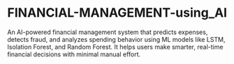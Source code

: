 # FINANCIAL-MANAGEMENT-using_AI
An AI-powered financial management system that predicts expenses, detects fraud, and analyzes spending behavior using ML models like LSTM, Isolation Forest, and Random Forest. It helps users make smarter, real-time financial decisions with minimal manual effort.
